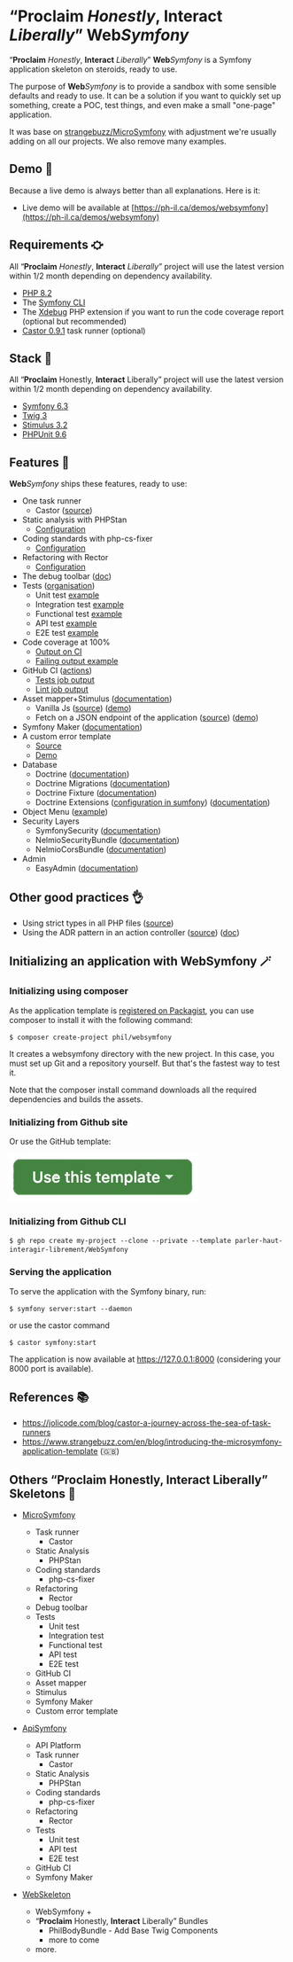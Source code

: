 # “**Proclaim** *Honestly*, **Interact** *Liberally*” **Web***Symfony*

“**Proclaim** *Honestly*, **Interact** *Liberally*” **Web***Symfony* is a Symfony application skeleton on steroids, ready to use.

The purpose of **Web***Symfony* is to provide a sandbox with some sensible defaults and ready to use. 
It can be a solution if you want to quickly set up something, create a POC, test things, 
and even make a small "one-page" application.

It was base on [strangebuzz/MicroSymfony](https://github.com/strangebuzz/MicroSymfony) with adjustment
we're usually adding on all our projects. We also remove many examples. 

## Demo 🌈

Because a live demo is always better than all explanations. Here is it:

* Live demo will be available at [https://ph-il.ca/demos/websymfony](https://ph-il.ca/demos/websymfony)

## Requirements ⛮

All “**Proclaim** *Honestly*, **Interact** *Liberally*” project will use the latest version within 1/2 month depending on dependency availability.

* [PHP 8.2](https://www.php.net/releases/8.2/en.php)
* The [Symfony CLI](https://symfony.com/download)
* The [Xdebug](https://xdebug.org/) PHP extension if you want to run the code coverage report (optional but recommended)
* [Castor 0.9.1](https://github.com/jolicode/castor) task runner (optional)

## Stack 🔗

All “**Proclaim** Honestly, **Interact** Liberally” project will use the latest version within 1/2 month depending on dependency availability.

* [Symfony 6.3](https://symfony.com) 
* [Twig 3](https://twig.symfony.com)
* [Stimulus 3.2](https://stimulus.hotwired.dev/)
* [PHPUnit 9.6](https://phpunit.de)

## Features 🚀

**Web***Symfony* ships these features, ready to use:

* One task runner
  * Castor ([source](https://github.com/parler-haut-interagir-librement/WebSymfony/blob/main/castor.php)) 
* Static analysis with PHPStan
  * [Configuration](https://github.com/parler-haut-interagir-librement/WebSymfony/blob/main/phpstan.neon)
* Coding standards with php-cs-fixer
  * [Configuration](https://github.com/parler-haut-interagir-librement/WebSymfony/blob/main/.php-cs-fixer.dist.php)
* Refactoring with Rector
  * [Configuration](https://github.com/parler-haut-interagir-librement/WebSymfony/blob/main/restor.php)
* The debug toolbar ([doc](https://symfony.com/doc/current/profiler.html))
* Tests ([organisation](https://www.strangebuzz.com/en/blog/organizing-your-symfony-project-tests))
  * Unit test [example](https://github.com/parler-haut-interagir-librement/WebSymfony/tree/main/tests/Unit/Helper) 
  * Integration test [example](https://github.com/parler-haut-interagir-librement/WebSymfony/blob/main/tests/Integration/Twig/Extension/ResponseExtensionTest.php) 
  * Functional test [example](https://github.com/parler-haut-interagir-librement/WebSymfony/blob/main/tests/Functional/Controller/AppControllerTest.php) 
  * API test [example](https://github.com/parler-haut-interagir-librement/WebSymfony/blob/main/tests/Api/Controller/SlugifyActionTest.php) 
  * E2E test [example](https://github.com/parler-haut-interagir-librement/WebSymfony/blob/main/tests/E2E/Controller/AppControllerTest.php)
* Code coverage at 100%
  * [Output on CI](https://github.com/parler-haut-interagir-librement/WebSymfony/actions/runs/6191674576/job/16810366756)
  * [Failing output example](https://github.com/parler-haut-interagir-librement/WebSymfony/actions/runs/6176766049/job/16766431026)
* GitHub CI ([actions](https://github.com/parler-haut-interagir-librement/WebSymfony/actions))
  * [Tests job output](https://github.com/parler-haut-interagir-librement/WebSymfony/actions/runs/6191674576/job/16810366756)
  * [Lint job output](https://github.com/parler-haut-interagir-librement/WebSymfony/actions/runs/6191674576/job/16810366901)
* Asset mapper+Stimulus ([documentation](https://symfony.com/doc/current/frontend/asset_mapper.html))
  * Vanilla Js ([source](https://github.com/parler-haut-interagir-librement/WebSymfony/blob/main/assets/controllers/hello_controller.js)) ([demo](https://ph-il.ca/demos/websymfony/stimulus))
  * Fetch on a JSON endpoint of the application ([source](https://github.com/parler-haut-interagir-librement/WebSymfony/blob/main/assets/controllers/api_controller.js)) ([demo](https://ph-il.ca/demos/websymfony/stimulus)) 
* Symfony Maker ([documentation](https://symfony.com/bundles/SymfonyMakerBundle/current/index.html))
* A custom error template
  * [Source](https://github.com/parler-haut-interagir-librement/WebSymfony/blob/main/templates/bundles/TwigBundle/Exception/error.html.twig)
  * [Demo](https://ph-il.ca/demos/microsymfony/404) 
* Database
  * Doctrine ([documentation](https://symfony.com/bundles/DoctrineBundle/current/index.html))
  * Doctrine Migrations ([documentation](https://symfony.com/bundles/DoctrineMigrationsBundle/current/index.html))
  * Doctrine Fixture ([documentation](https://symfony.com/bundles/DoctrineFixturesBundle/current/index.html))
  * Doctrine Extensions ([configuration in sumfony](https://symfony.com/bundles/StofDoctrineExtensionsBundle/current/index.html)) ([documentation](https://github.com/doctrine-extensions/DoctrineExtensions/tree/main/doc))
* Object Menu ([example](https://github.com/parler-haut-interagir-librement/WebSymfony/tree/main/src/Menu/MainMenuBuilder.php))
* Security Layers
  * SymfonySecurity ([documentation](https://symfony.com/doc/current/security.html)) 
  * NelmioSecurityBundle ([documentation](https://symfony.com/bundles/NelmioSecurityBundle/current/index.html))
  * NelmioCorsBundle ([documentation]( https://symfony.com/bundles/NelmioCorsBundle/current/index.html))
* Admin
  * EasyAdmin ([documentation](https://symfony.com/bundles/EasyAdminBundle/current/index.html))

## Other good practices 👌

* Using strict types in all PHP files ([source](https://github.com/parler-haut-interagir-librement/WebSymfony/blob/main/src/Controller/AppController.php))
* Using the ADR pattern in an action controller ([source](https://github.com/parler-haut-interagir-librement/WebSymfony/blob/main/src/Controller/SlugifyAction.php)) ([doc](https://symfony.com/doc/current/controller/service.html#invokable-controllers))

## Initializing an application with WebSymfony 🪄

### Initializing using composer
As the application template is [registered on Packagist](https://packagist.org/packages/phil/websymfony), 
you can use composer to install it with the following command:

```
$ composer create-project phil/websymfony
```

It creates a websymfony directory with the new project. 
In this case, you must set up Git and a repository yourself. 
But that's the fastest way to test it. 

Note that the composer install command downloads all the required dependencies and builds the assets.

### Initializing from Github site

Or use the GitHub template:

![Use this template button](https://github.com/parler-haut-interagir-librement/WebSymfony/blob/main/doc/use-this-template.png "Use this template")

### Initializing from Github CLI

```
$ gh repo create my-project --clone --private --template parler-haut-interagir-librement/WebSymfony
```

### Serving the application 
To serve the application with the Symfony binary, run:

```
$ symfony server:start --daemon
```

or use the castor command

```
$ castor symfony:start
```

The application is now available at https://127.0.0.1:8000 (considering your 8000 port is available). 


## References 📚

* https://jolicode.com/blog/castor-a-journey-across-the-sea-of-task-runners
* https://www.strangebuzz.com/en/blog/introducing-the-microsymfony-application-template (🇬🇧)

## Others “**Proclaim** Honestly, **Interact** Liberally” Skeletons 🩻

* [MicroSymfony](https://github.com/parler-haut-interagir-librement/MicroSymfony)
  * Task runner
    * Castor
  * Static Analysis
    * PHPStan
  * Coding standards
    * php-cs-fixer
  * Refactoring
    * Rector
  * Debug toolbar
  * Tests
    * Unit test
    * Integration test
    * Functional test
    * API test
    * E2E test
  * GitHub CI
  * Asset mapper
  * Stimulus
  * Symfony Maker
  * Custom error template

* [ApiSymfony](https://github.com/parler-haut-interagir-librement/ApiSymfony)
  * API Platform
  * Task runner
    * Castor
  * Static Analysis
    * PHPStan
  * Coding standards
    * php-cs-fixer
  * Refactoring
    * Rector
  * Tests
    * Unit test
    * API test
    * E2E test
  * GitHub CI
  * Symfony Maker

* [WebSkeleton](https://github.com/parler-haut-interagir-librement/WebSkeleton)
  * WebSymfony +
  * “**Proclaim** Honestly, **Interact** Liberally” Bundles
    * PhilBodyBundle - Add Base Twig Components
    * more to come
  * more.

